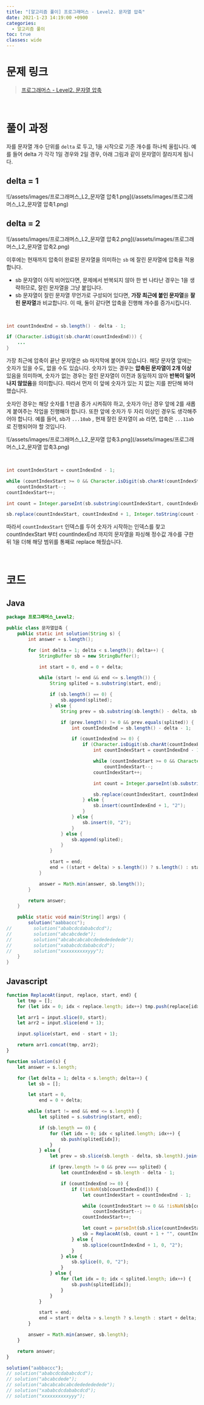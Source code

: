 ```yaml
---
title: "[알고리즘 풀이] 프로그래머스 - Level2. 문자열 압축"
date: 2021-1-23 14:19:00 +0900
categories:
  - 알고리즘 풀이
toc: true
classes: wide
---
```


# 문제 링크

> [프로그래머스 - Level2. 문자열 압축](https://programmers.co.kr/learn/courses/30/lessons/60057)

<br>

# 풀이 과정

자를 문자열 개수 단위를 `delta` 로 두고, 1을 시작으로 기준 개수를 하나씩 올립니다. 예를 들어 delta 가 각각 1일 경우와 2일 경우, 아래 그림과 같이 문자열이 잘라지게 됩니다.

## delta = 1

![/assets/images/프로그래머스_L2_문자열 압축1.png](/assets/images/프로그래머스_L2_문자열 압축1.png)

## delta = 2

![/assets/images/프로그래머스_L2_문자열 압축2.png](/assets/images/프로그래머스_L2_문자열 압축2.png)

이후에는 현재까지 압축이 완료된 문자열을 의미하는 `sb` 에 잘린 문자열에 압축을 적용합니다.

- sb 문자열이 아직 비어있다면, 문제에서 반복되지 않아 한 번 나타난 경우는 1을 생략하므로, 잘린 문자열을 그냥 붙입니다.
- sb 문자열이 잘린 문자열 무언가로 구성되어 있다면, **가장 최근에 붙인 문자열**을 **잘린 문자열**과 비교합니다. 이 때, 둘이 같다면 압축을 진행해 개수를 증가시킵니다.

<br>

```java
int countIndexEnd = sb.length() - delta - 1;

if (Character.isDigit(sb.charAt(countIndexEnd))) {
	...
}
```

가장 최근에 압축이 끝난 문자열은 sb 마지막에 붙어져 있습니다. 해당 문자열 앞에는 숫자가 있을 수도, 없을 수도 있습니다. 숫자가 있는 경우는 **압축된 문자열이 2개 이상** 있음을 의미하며, 숫자가 없는 경우는 잘린 문자열이 이전과 동일하지 않아 **반복이 일어나지 않았음**을 의미합니다. 따라서 먼저 이 앞에 숫자가 있는 지 없는 지를 판단해 봐야 했습니다.

숫자인 경우는 해당 숫자를 1 만큼 증가 시켜줘야 하고, 숫자가 아닌 경우 앞에 2를 새롭게 붙여주는 작업을 진행해야 합니다. 또한 앞에 숫자가 두 자리 이상인 경우도 생각해주어야 합니다. 예를 들어, sb가 `...10ab` , 현재 잘린 문자열이 `ab` 라면, 압축은 `...11ab` 로 진행되어야 할 것입니다.

![/assets/images/프로그래머스_L2_문자열 압축3.png](/assets/images/프로그래머스_L2_문자열 압축3.png)

<br>

```java
int countIndexStart = countIndexEnd - 1;

while (countIndexStart >= 0 && Character.isDigit(sb.charAt(countIndexStart)))
    countIndexStart--;
countIndexStart++;

int count = Integer.parseInt(sb.substring(countIndexStart, countIndexEnd + 1));

sb.replace(countIndexStart, countIndexEnd + 1, Integer.toString(count + 1));
```

따라서 `countIndexStart` 인덱스를 두어 숫자가 시작하는 인덱스를 찾고 countIndexStart 부터 countIndexEnd 까지의 문자열을 파싱해 정수값 개수를 구한 뒤 1을 더해 해당 범위를 통째로 replace 해줬습니다.

<br>

# 코드

## Java

```java
package 프로그래머스_Level2;

public class 문자열압축 {
    public static int solution(String s) {
        int answer = s.length();

        for (int delta = 1; delta < s.length(); delta++) {
            StringBuffer sb = new StringBuffer();

            int start = 0, end = 0 + delta;

            while (start != end && end <= s.length()) {
                String splited = s.substring(start, end);

                if (sb.length() == 0) {
                    sb.append(splited);
                } else {
                    String prev = sb.substring(sb.length() - delta, sb.length());

                    if (prev.length() != 0 && prev.equals(splited)) {
                        int countIndexEnd = sb.length() - delta - 1;

                        if (countIndexEnd >= 0) {
                            if (Character.isDigit(sb.charAt(countIndexEnd))) {
                                int countIndexStart = countIndexEnd - 1;

                                while (countIndexStart >= 0 && Character.isDigit(sb.charAt(countIndexStart)))
                                    countIndexStart--;
                                countIndexStart++;

                                int count = Integer.parseInt(sb.substring(countIndexStart, countIndexEnd + 1));

                                sb.replace(countIndexStart, countIndexEnd + 1, Integer.toString(count + 1));
                            } else {
                                sb.insert(countIndexEnd + 1, "2");
                            }
                        } else {
                            sb.insert(0, "2");
                        }
                    } else {
                        sb.append(splited);
                    }
                }

                start = end;
                end = ((start + delta) > s.length()) ? s.length() : start + delta;
            }

            answer = Math.min(answer, sb.length());
        }

        return answer;
    }

    public static void main(String[] args) {
        solution("aabbaccc");
//        solution("ababcdcdababcdcd");
//        solution("abcabcdede");
//        solution("abcabcabcabcdededededede");
//        solution("xababcdcdababcdcd");
//        solution("xxxxxxxxxxyyy");
    }
}
```

## Javascript

```javascript
function ReplaceAt(input, replace, start, end) {
    let tmp = [];
    for (let idx = 0; idx < replace.length; idx++) tmp.push(replace[idx]);

    let arr1 = input.slice(0, start);
    let arr2 = input.slice(end + 1);

    input.splice(start, end - start + 1);

    return arr1.concat(tmp, arr2);
}

function solution(s) {
    let answer = s.length;

    for (let delta = 1; delta < s.length; delta++) {
        let sb = [];

        let start = 0,
            end = 0 + delta;

        while (start != end && end <= s.length) {
            let splited = s.substring(start, end);

            if (sb.length == 0) {
                for (let idx = 0; idx < splited.length; idx++) {
                    sb.push(splited[idx]);
                }
            } else {
                let prev = sb.slice(sb.length - delta, sb.length).join("");

                if (prev.length != 0 && prev === splited) {
                    let countIndexEnd = sb.length - delta - 1;

                    if (countIndexEnd >= 0) {
                        if (!isNaN(sb[countIndexEnd])) {
                            let countIndexStart = countIndexEnd - 1;

                            while (countIndexStart >= 0 && !isNaN(sb[countIndexStart]))
                                countIndexStart--;
                            countIndexStart++;

                            let count = parseInt(sb.slice(countIndexStart, countIndexEnd + 1).join(""));
                            sb = ReplaceAt(sb, count + 1 + "", countIndexStart, countIndexEnd);
                        } else {
                            sb.splice(countIndexEnd + 1, 0, "2");
                        }
                    } else {
                        sb.splice(0, 0, "2");
                    }
                } else {
                    for (let idx = 0; idx < splited.length; idx++) {
                        sb.push(splited[idx]);
                    }
                }
            }

            start = end;
            end = start + delta > s.length ? s.length : start + delta;
        }

        answer = Math.min(answer, sb.length);
    }

    return answer;
}

solution("aabbaccc");
// solution("ababcdcdababcdcd");
// solution("abcabcdede");
// solution("abcabcabcabcdededededede");
// solution("xababcdcdababcdcd");
// solution("xxxxxxxxxxyyy");
```

